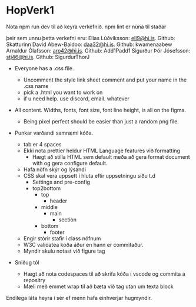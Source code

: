 # HopVerk1

Nota npm run dev til að keyra verkefnið.
npm lint er núna til staðar 

þeir sem unnu þetta verkefni eru:
Elías Lúðvíksson: ell9@hi.is. 
Github: Skatturinn
David Abew-Baidoo: daa32@hi.is. 
Github: kwamenaabew
Arnaldur Ólafsson: aro42@hi.is.
Github: Add1Padd1
Sigurður Þór Jósefsson: stj46@hi.is.
Github: SigurdurThorJ

* Everyone has a .css file.
	* Uncomment the style link sheet comment and put your name in the .css name
	* pick a .html you want to work on
	* if u need help. use discord, email. whatever

* All content. Widths, fonts, font size, font line height, is all on the figma.
	*  Being pixel perfect should be easier than just a random png file.
	

* Punkar varðandi samræmi kóða.
	* tab er 4 spaces
	* Ekki nota prettier heldur HTML Language features við formatting
		* Hægt að stilla HTML sem default meða að gera format document with og gera configure default.
	* Hafa nöfn skýr og lýsandi
	* CSS skal vera uppsett í hluta eftir uppsetningu síðu t.d
		* Settings and pre-config
		* top2bottom
			* top
				* header
			* middle
				* main
					* section
			* bottom	
				* footer
	* Engir stórir stafir í class nöfnum
	* W3C validatea kóða áður en hann er commitaður.
	* Myndir skulu notast við figure tag

* Sniðug tól
	* Hægt að nota codespaces til að skrifa kóða í vscode og commita á repositry
	* Mæli með emmet wrap til að bæta við tag utan um texta block

Endilega láta heyra í sér ef menn hafa einhverjar hugmyndir.

